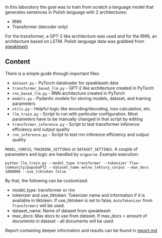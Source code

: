 In this laboratory the goal was to train from scratch a language model that generates sentences in Polish language with 2 architectures:

- RNN
- Transformer (decoder only)

For the transformer, a GPT-2 like architecture was used and for the RNN, an architecture based on LSTM.
Polish language data was grabbed from [speakleash](https://github.com/speakleash/speakleash)

## Content
There is a simple guide through important files:

- `dataset.py` - PyTorch dataloader for speakleash data
- `transformer_based_llm.py` - GPT-2 like architecture created in PyTorch
- `rnn_based_llm.py` - RNN architecture created in PyTorch
- `models.py` - Pydantic models for storing models, dataset, and training parameters
- `utils.py` - Helpful logic like encoding/decoding, loss calculation, etc.
- `llm_train.py` - Script to run with particular configuration. Most parameters have to be manually changed in that script by editing 
- `transformer_inference.py` - Script to test transformer inference efficiency and output quality
- `rnn_inference.py` - Script to test rnn inference efficiency and output quality


`MODEL_CONFIG`, `TRAINING_SETTINGS` or `DATASET_SETTINGS`. A couple of parameters and logic are handled by `argparse`.
Example execution:
```
python llm_train.py --model_type transformer --tokenizer flax-community/papuGaPT2 --dataset_name wolne_lektury_corpus --max_docs 1000000 --use_tiktoken false
```
By that, the following can be customized:
- model_type: transformer or rnn
- tokenizer and use_tiktoken: Tokenizer name and information if it is available in tiktoken. If use_tiktoken is set to false, `AutoTokenizer` from `Transformers` will be used.
- dataset_name: Name of dataset from speakleash
- max_docs: Max docs to use from dataset. If max_docs > amount of documents in dataset - all documents will be used

Report containing deeper information and results can be found in [report.md](report.md)
